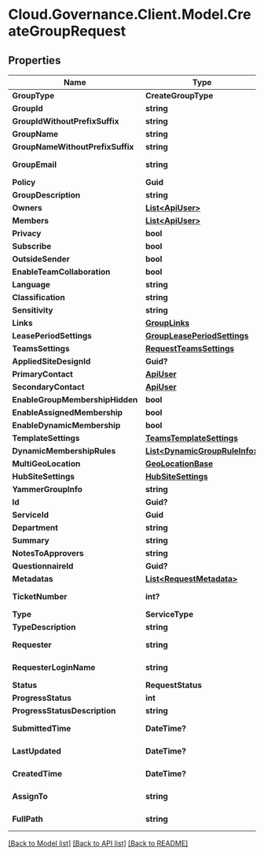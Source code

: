 # Cloud.Governance.Client.Model.CreateGroupRequest
## Properties

Name | Type | Description | Notes
------------ | ------------- | ------------- | -------------
**GroupType** | **CreateGroupType** |  | [optional] 
**GroupId** | **string** |  | [optional] 
**GroupIdWithoutPrefixSuffix** | **string** |  | [optional] 
**GroupName** | **string** |  | [optional] 
**GroupNameWithoutPrefixSuffix** | **string** |  | [optional] 
**GroupEmail** | **string** |  | [optional] [readonly] 
**Policy** | **Guid** |  | [optional] 
**GroupDescription** | **string** |  | [optional] 
**Owners** | [**List&lt;ApiUser&gt;**](ApiUser.md) |  | [optional] 
**Members** | [**List&lt;ApiUser&gt;**](ApiUser.md) |  | [optional] 
**Privacy** | **bool** |  | [optional] 
**Subscribe** | **bool** |  | [optional] 
**OutsideSender** | **bool** |  | [optional] 
**EnableTeamCollaboration** | **bool** |  | [optional] 
**Language** | **string** |  | [optional] 
**Classification** | **string** |  | [optional] 
**Sensitivity** | **string** |  | [optional] 
**Links** | [**GroupLinks**](GroupLinks.md) |  | [optional] 
**LeasePeriodSettings** | [**GroupLeasePeriodSettings**](GroupLeasePeriodSettings.md) |  | [optional] 
**TeamsSettings** | [**RequestTeamsSettings**](RequestTeamsSettings.md) |  | [optional] 
**AppliedSiteDesignId** | **Guid?** |  | [optional] 
**PrimaryContact** | [**ApiUser**](ApiUser.md) |  | [optional] 
**SecondaryContact** | [**ApiUser**](ApiUser.md) |  | [optional] 
**EnableGroupMembershipHidden** | **bool** |  | [optional] 
**EnableAssignedMembership** | **bool** |  | [optional] 
**EnableDynamicMembership** | **bool** |  | [optional] 
**TemplateSettings** | [**TeamsTemplateSettings**](TeamsTemplateSettings.md) |  | [optional] 
**DynamicMembershipRules** | [**List&lt;DynamicGroupRuleInfo&gt;**](DynamicGroupRuleInfo.md) |  | [optional] 
**MultiGeoLocation** | [**GeoLocationBase**](GeoLocationBase.md) |  | [optional] 
**HubSiteSettings** | [**HubSiteSettings**](HubSiteSettings.md) |  | [optional] 
**YammerGroupInfo** | **string** |  | [optional] 
**Id** | **Guid?** |  | [optional] 
**ServiceId** | **Guid** |  | [optional] 
**Department** | **string** |  | [optional] 
**Summary** | **string** |  | [optional] 
**NotesToApprovers** | **string** |  | [optional] 
**QuestionnaireId** | **Guid?** |  | [optional] 
**Metadatas** | [**List&lt;RequestMetadata&gt;**](RequestMetadata.md) |  | [optional] 
**TicketNumber** | **int?** |  | [optional] [readonly] 
**Type** | **ServiceType** |  | [optional] 
**TypeDescription** | **string** |  | [optional] 
**Requester** | **string** |  | [optional] [readonly] 
**RequesterLoginName** | **string** |  | [optional] [readonly] 
**Status** | **RequestStatus** |  | [optional] 
**ProgressStatus** | **int** |  | [optional] 
**ProgressStatusDescription** | **string** |  | [optional] 
**SubmittedTime** | **DateTime?** |  | [optional] [readonly] 
**LastUpdated** | **DateTime?** |  | [optional] [readonly] 
**CreatedTime** | **DateTime?** |  | [optional] [readonly] 
**AssignTo** | **string** |  | [optional] [readonly] 
**FullPath** | **string** |  | [optional] [readonly] 

[[Back to Model list]](../README.md#documentation-for-models) [[Back to API list]](../README.md#documentation-for-api-endpoints) [[Back to README]](../README.md)

